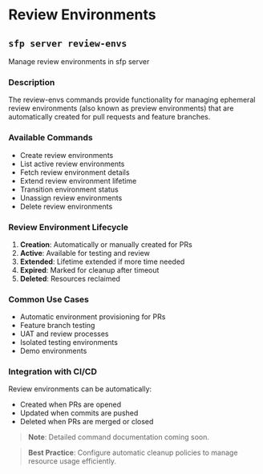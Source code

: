 # Review Environments

## `sfp server review-envs`

Manage review environments in sfp server

### Description

The review-envs commands provide functionality for managing ephemeral review environments (also known as preview environments) that are automatically created for pull requests and feature branches.

### Available Commands

* Create review environments
* List active review environments
* Fetch review environment details
* Extend review environment lifetime
* Transition environment status
* Unassign review environments
* Delete review environments

### Review Environment Lifecycle

1. **Creation**: Automatically or manually created for PRs
2. **Active**: Available for testing and review
3. **Extended**: Lifetime extended if more time needed
4. **Expired**: Marked for cleanup after timeout
5. **Deleted**: Resources reclaimed

### Common Use Cases

- Automatic environment provisioning for PRs
- Feature branch testing
- UAT and review processes
- Isolated testing environments
- Demo environments

### Integration with CI/CD

Review environments can be automatically:
- Created when PRs are opened
- Updated when commits are pushed
- Deleted when PRs are merged or closed

> **Note**: Detailed command documentation coming soon.

> **Best Practice**: Configure automatic cleanup policies to manage resource usage efficiently.